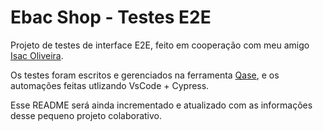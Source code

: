 # Ebac Shop - Testes E2E
Projeto de testes de interface E2E, feito em cooperação com meu amigo [Isac Oliveira](https://github.com/ByIsac).

Os testes foram escritos e gerenciados na ferramenta [Qase](https://app.qase.io/), e os automações feitas utlizando VsCode + Cypress.

Esse README será ainda incrementado e atualizado com as informações desse pequeno projeto colaborativo.

